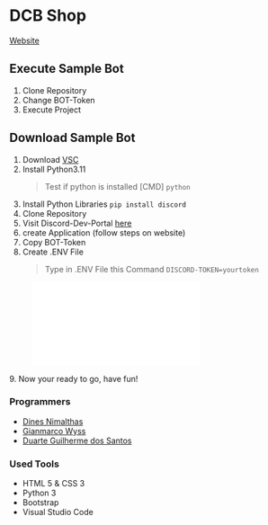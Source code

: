 # DCB Shop
[Website](www.dcb-shop.com)

## Execute Sample Bot
1. Clone Repository
2. Change BOT-Token
3. Execute Project

## Download Sample Bot
1. Download [VSC](https://code.visualstudio.com)
2. Install Python3.11
    > Test if python is installed [CMD]
    ```python```
3. Install Python Libraries
    ```pip install discord```
4. Clone Repository
5. Visit Discord-Dev-Portal [here](https://discord.com/developers/applications)
6. create Application (follow steps on website)
7. Copy BOT-Token
8. Create .ENV File
    > Type in .ENV File this Command
    ```DISCORD-TOKEN=yourtoken```
<figure class="video_container">
  <iframe src="vid/ENV-Video.mp4" frameborder="0" allowfullscreen="true"> 
</iframe>
</figure>
9. Now your ready to go, have fun!

### Programmers
 - [Dines Nimalthas](https://github.com/Reavexx)
 - [Gianmarco Wyss](https://github.com/Giani-Wyss)
 - [Duarte Guilherme dos Santos](https://github.com/)

 ### Used Tools
- HTML 5 & CSS 3
- Python 3
- Bootstrap
- Visual Studio Code
